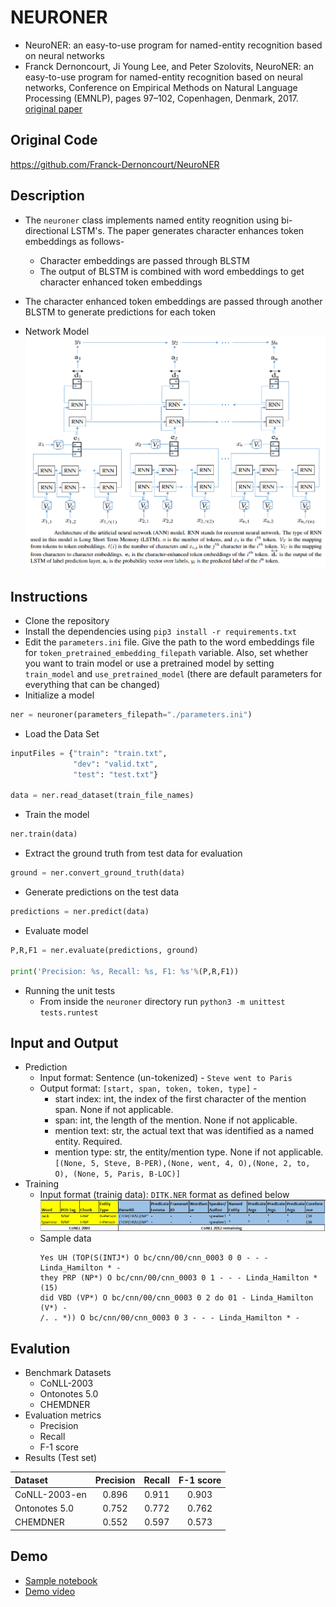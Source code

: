 # NEURONER
- NeuroNER: an easy-to-use program for named-entity recognition based on neural networks
- Franck Dernoncourt, Ji Young Lee, and Peter Szolovits, NeuroNER: an easy-to-use program for named-entity recognition based on neural networks, Conference on Empirical Methods on Natural Language Processing (EMNLP), pages 97–102, Copenhagen, Denmark, 2017. [original paper](https://www.aclweb.org/anthology/D17-2017)

## Original Code
https://github.com/Franck-Dernoncourt/NeuroNER

## Description
- The `neuroner` class implements named entity reognition using bi-directional LSTM's. The paper generates character enhances token embeddings as follows-
    - Character embeddings are passed through BLSTM
    - The output of BLSTM is combined with word embeddings to get character enhanced token embeddings
- The character enhanced token embeddings are passed through another BLSTM to generate predictions for each token

- Network Model
 ![alt text](./resources/model.png)
 
## Instructions

- Clone the repository
- Install the dependencies using `pip3 install -r requirements.txt`
- Edit the `parameters.ini` file. Give the path to the word embeddings file for `token_pretrained_embedding_filepath` variable. Also, set whether you want to train model or use a pretrained model by setting `train_model` and `use_pretrained_model` (there are default parameters for everything that can be changed)
- Initialize a model
```python
ner = neuroner(parameters_filepath="./parameters.ini")
```
- Load the Data Set
```python
inputFiles = {"train": "train.txt",
              "dev": "valid.txt",
              "test": "test.txt"}

data = ner.read_dataset(train_file_names)
```
- Train the model
```python
ner.train(data)
```
- Extract the ground truth from test data for evaluation
```python
ground = ner.convert_ground_truth(data)
```
- Generate predictions on the test data
```python
predictions = ner.predict(data)
```
- Evaluate model
```python
P,R,F1 = ner.evaluate(predictions, ground)

print('Precision: %s, Recall: %s, F1: %s'%(P,R,F1))
```
- Running the unit tests
    - From inside the `neuroner` directory run `python3 -m unittest tests.runtest`

## Input and Output
- Prediction
    -  Input format: Sentence (un-tokenized) - `Steve went to Paris`
    -  Output format: `[start, span, token, token, type]` - 
        - start index: int, the index of the first character of the mention span. None if not applicable.
        - span: int, the length of the mention. None if not applicable.
        - mention text: str, the actual text that was identified as a named entity. Required.
        - mention type: str, the entity/mention type. None if not applicable.<br>
`[(None, 5, Steve, B-PER),(None, went, 4, O),(None, 2, to, O), (None, 5, Paris, B-LOC)]`
- Training
    - Input format (trainig data): `DITK.NER` format as defined below
        ![alt text](./resources/ditk-format.png)
    - Sample data
        ```
        Yes UH (TOP(S(INTJ*) O bc/cnn/00/cnn_0003 0 0 - - - Linda_Hamilton * -
        they PRP (NP*) O bc/cnn/00/cnn_0003 0 1 - - - Linda_Hamilton * (15)
        did VBD (VP*) O bc/cnn/00/cnn_0003 0 2 do 01 - Linda_Hamilton (V*) -
        /. . *)) O bc/cnn/00/cnn_0003 0 3 - - - Linda_Hamilton * -
        ```

## Evalution
- Benchmark Datasets
    - CoNLL-2003
    - Ontonotes 5.0
    - CHEMDNER
- Evaluation metrics
    - Precision
    - Recall
    - F-1 score
- Results (Test set)

| Dataset | Precision | Recall | F-1 score | 
| :--- | :---: | :---: | :---: | 
| CoNLL-2003-en | 0.896 | 0.911 | 0.903 |  
| Ontonotes 5.0 | 0.752 | 0.772 | 0.762 | 
| CHEMDNER | 0.552 | 0.597 | 0.573 | 

## Demo
- [Sample notebook](./demo.ipynb)
- [Demo video](https://www.youtube.com/watch?v=MO2LNQ4eP1U)
